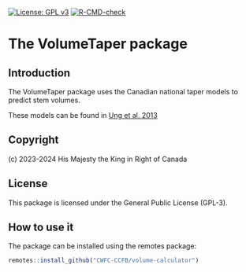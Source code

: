 [![License: GPL v3](https://img.shields.io/badge/License-GPLv3-blue.svg)](https://www.gnu.org/licenses/gpl-3.0)
[![R-CMD-check](https://github.com/CWFC-CCFB/volume-calculator/actions/workflows/R-CMD-check.yaml/badge.svg)](https://github.com/CWFC-CCFB/volume-calculator/actions/workflows/R-CMD-check.yaml)

The VolumeTaper package
=======================

## Introduction

The VolumeTaper package uses the Canadian national taper models to predict stem volumes.

These models can be found in [Ung et al. 2013](https://doi.org/10.5558/tfc2013-040)

## Copyright 

(c) 2023-2024 His Majesty the King in Right of Canada  

## License

This package is licensed under the General Public License (GPL-3). 

## How to use it

The package can be installed using the remotes package:

~~~R
remotes::install_github("CWFC-CCFB/volume-calculator")
~~~


